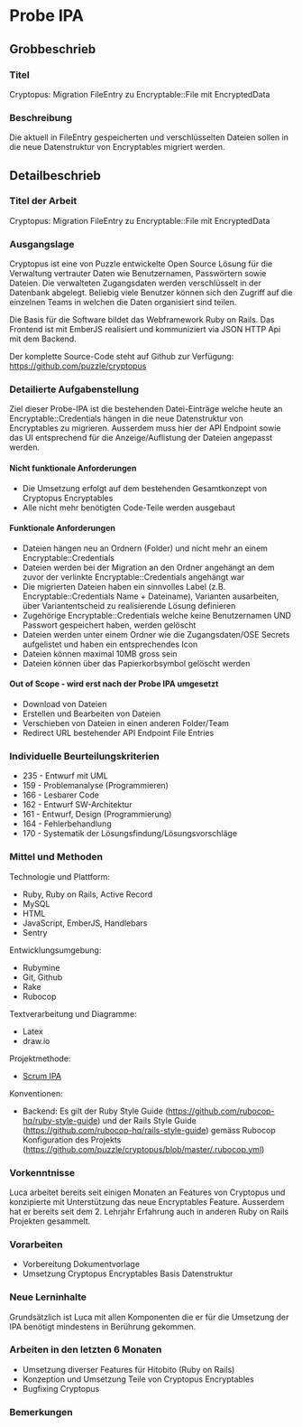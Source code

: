 # Probe IPA

## Grobbeschrieb

### Titel

Cryptopus: Migration FileEntry zu Encryptable::File mit EncryptedData

### Beschreibung

Die aktuell in FileEntry gespeicherten und verschlüsselten Dateien sollen in die neue Datenstruktur von Encryptables migriert werden.

## Detailbeschrieb

### Titel der Arbeit

Cryptopus: Migration FileEntry zu Encryptable::File mit EncryptedData

### Ausgangslage

Cryptopus ist eine von Puzzle entwickelte Open Source Lösung für die Verwaltung vertrauter Daten wie Benutzernamen, Passwörtern sowie Dateien. Die verwalteten Zugangsdaten werden verschlüsselt in der Datenbank abgelegt. Beliebig viele Benutzer können sich den Zugriff auf die einzelnen Teams in welchen die Daten organisiert sind teilen.

Die Basis für die Software bildet das Webframework Ruby on Rails. Das Frontend ist mit EmberJS realisiert und kommuniziert via JSON HTTP Api mit dem Backend. 

Der komplette Source-Code steht auf Github zur Verfügung: https://github.com/puzzle/cryptopus

### Detailierte Aufgabenstellung

Ziel dieser Probe-IPA ist die bestehenden Datei-Einträge welche heute an Encryptable::Credentials hängen in die neue Datenstruktur von Encryptables zu migrieren. Ausserdem muss hier der API Endpoint sowie das UI entsprechend für die Anzeige/Auflistung der Dateien angepasst werden.

#### Nicht funktionale Anforderungen

* Die Umsetzung erfolgt auf dem bestehenden Gesamtkonzept von Cryptopus Encryptables
* Alle nicht mehr benötigten Code-Teile werden ausgebaut

#### Funktionale Anforderungen

* Dateien hängen neu an Ordnern (Folder) und nicht mehr an einem Encryptable::Credentials
* Dateien werden bei der Migration an den Ordner angehängt an dem zuvor der verlinkte Encryptable::Credentials angehängt war
* Die migrierten Dateien haben ein sinnvolles Label (z.B. Encryptable::Credentials Name + Dateiname), Varianten ausarbeiten, über Variantentscheid zu realisierende Lösung definieren
* Zugehörige Encryptable::Credentials welche keine Benutzernamen UND Passwort gespeichert haben, werden gelöscht
* Dateien werden unter einem Ordner wie die Zugangsdaten/OSE Secrets aufgelistet und haben ein entsprechendes Icon
* Dateien können maximal 10MB gross sein
* Dateien können über das Papierkorbsymbol gelöscht werden

#### Out of Scope - wird erst nach der Probe IPA umgesetzt

* Download von Dateien
* Erstellen und Bearbeiten von Dateien
* Verschieben von Dateien in einen anderen Folder/Team
* Redirect URL bestehender API Endpoint File Entries

### Individuelle Beurteilungskriterien

* 235 - Entwurf mit UML
* 159 - Problemanalyse (Programmieren)
* 166 - Lesbarer Code
* 162 - Entwurf SW-Architektur
* 161 - Entwurf, Design (Programmierung)
* 164 - Fehlerbehandlung
* 170 - Systematik der Lösungsfindung/Lösungsvorschläge

### Mittel und Methoden

Technologie und Plattform:

* Ruby, Ruby on Rails, Active Record
* MySQL
* HTML
* JavaScript, EmberJS, Handlebars
* Sentry

Entwicklungsumgebung:

* Rubymine
* Git, Github
* Rake
* Rubocop

Textverarbeitung und Diagramme:

* Latex
* draw.io

Projektmethode:

* [Scrum IPA](https://github.com/puzzle-bbt/docs/blob/master/ipa/scrum-ipa.md)

Konventionen:

* Backend: Es gilt der Ruby Style Guide (https://github.com/rubocop-hq/ruby-style-guide) und der Rails Style Guide (https://github.com/rubocop-hq/rails-style-guide) gemäss Rubocop Konfiguration des Projekts (https://github.com/puzzle/cryptopus/blob/master/.rubocop.yml)

### Vorkenntnisse

Luca arbeitet bereits seit einigen Monaten an Features von Cryptopus und konzipierte mit Unterstützung das neue Encryptables Feature. Ausserdem hat er bereits seit dem 2. Lehrjahr Erfahrung auch in anderen Ruby on Rails Projekten gesammelt. 

### Vorarbeiten

* Vorbereitung Dokumentvorlage
* Umsetzung Cryptopus Encryptables Basis Datenstruktur

### Neue Lerninhalte

Grundsätzlich ist Luca mit allen Komponenten die er für die Umsetzung der IPA benötigt mindestens in Berührung gekommen.

### Arbeiten in den letzten 6 Monaten

* Umsetzung diverser Features für Hitobito (Ruby on Rails)
* Konzeption und Umsetzung Teile von Cryptopus Encryptables
* Bugfixing Cryptopus

### Bemerkungen
